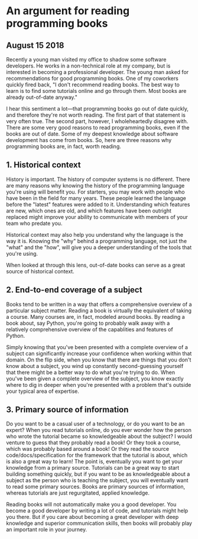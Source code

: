 # An argument for reading programming books
## August 15 2018

Recently a young man visited my office to shadow some software developers. He
works in a non-technical role at my company, but is interested in becoming a
professional developer. The young man asked for recommendations for good
programming books. One of my coworkers quickly
fired back, "I don't recommend reading books. The best way to learn is to find
some tutorials online and go through them. Most books are already out-of-date
anyway."

I hear this sentiment a lot—that programming books go out of date quickly,
and therefore they're not worth reading. The first part of that statement is
very often true. The second part, however, I wholeheartedly disagree with. There
are some very good reasons to read programming books, even if the books are out of
date. Some of my deepest knowledge about software development has come from
books. So, here are three reasons why programming books are,
in fact, worth reading.

## 1. Historical context
History is important. The history of computer systems is no different.
There are many reasons why knowing the history of the programming language
you're using will benefit you. For starters, you may work with people who have
been in the field for many years. These people learned the language before the
"latest" features were added to it. Understanding which features are new, which
ones are old, and which features have been outright replaced might
improve your ability to communicate with members of your team who predate you.

Historical context may also help you understand why the language is the way it
is. Knowing the "why" behind a programming language, not just the "what" and the
"how", will give you a deeper understanding of the tools that you're using.

When looked at through this lens, out-of-date books can serve as a great source
of historical context.

## 2. End-to-end coverage of a subject
Books tend to be written in a way that offers a comprehensive overview
of a particular subject matter. Reading a book is virtually the equivalent of taking a
course. Many courses are, in fact, modeled around books. By reading a book
about, say Python, you're going to probably walk away with a relatively comprehensive
overview of the capablities and features of Python.

Simply knowing that you've been presented with a complete overview of a subject
can significantly increase your confidence when working within that domain. On
the flip side, when you know that there are things that you don't know about
a subject, you wind up constantly second-guessing yourself that there might be a
better way to do what you're trying to do. When you've been given a complete
overview of the subject, you know exactly where to dig in deeper when you're
presented with a problem that's outside your typical area of expertise.

## 3. Primary source of information
Do you want to be a casual user of a technology, or do you want to be an
expert? When you read tutorials online, do you ever wonder how the person
who wrote the tutorial became so knowledgeable about the subject? I would
venture to guess that they probably read a book! Or they took a course,
which was probably based around a book! Or they read the source code/docs/specification
for the framework that the tutorial is about, which is also a
great way to learn! The point is, eventually you want to get your knowledge
from a primary source. Tutorials can be a great way to start building
something quickly, but if you want to be as knowledgeable about a subject as
the person who is teaching the subject, you will eventually want to read
some primary sources. Books are primary sources of information, whereas
tutorials are just regurgitated, applied knowledge.

Reading books will not automatically make you a good developer. You become a
good developer by writing a lot of code, and tutorials might help you there.
But if you care about becoming a great developer with deep knowledge and
superior communication skills, then books will probably play an important role
in your journey.
